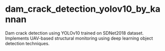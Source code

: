 # dam_crack_detection_yolov10_by_kannan
Dam crack detection using YOLOv10 trained on SDNet2018 dataset. Implements UAV-based structural monitoring using deep learning object detection techniques.
